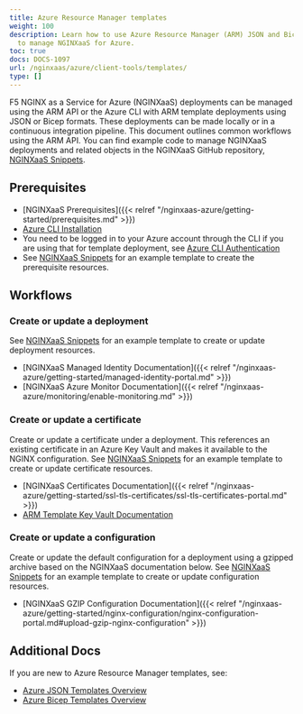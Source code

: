 ```yaml
---
title: Azure Resource Manager templates
weight: 100
description: Learn how to use Azure Resource Manager (ARM) JSON and Bicep templates
  to manage NGINXaaS for Azure.
toc: true
docs: DOCS-1097
url: /nginxaas/azure/client-tools/templates/
type: []
---
```


F5 NGINX as a Service for Azure (NGINXaaS) deployments can be managed using the ARM API or the Azure CLI with ARM template deployments using JSON or Bicep formats. These deployments can be made locally or in a continuous integration pipeline. This document outlines common workflows using the ARM API. You can find example code to manage NGINXaaS deployments and related objects in the NGINXaaS GitHub repository, [NGINXaaS Snippets](https://github.com/nginxinc/nginxaas-for-azure-snippets).

## Prerequisites

- [NGINXaaS Prerequisites]({{< relref "/nginxaas-azure/getting-started/prerequisites.md" >}})
- [Azure CLI Installation](https://learn.microsoft.com/en-us/cli/azure/install-azure-cli)
- You need to be logged in to your Azure account through the CLI if you are using that for template deployment, see [Azure CLI Authentication](https://learn.microsoft.com/en-us/cli/azure/authenticate-azure-cli)
- See [NGINXaaS Snippets](https://github.com/nginxinc/nginxaas-for-azure-snippets/tree/main/arm-templates/deployments/prerequisites) for an example template to create the prerequisite resources.

## Workflows

### Create or update a deployment

See [NGINXaaS Snippets](https://github.com/nginxinc/nginxaas-for-azure-snippets/tree/main/arm-templates/deployments/create-or-update) for an example template to create or update deployment resources.

- [NGINXaaS Managed Identity Documentation]({{< relref "/nginxaas-azure/getting-started/managed-identity-portal.md" >}})
- [NGINXaaS Azure Monitor Documentation]({{< relref "/nginxaas-azure/monitoring/enable-monitoring.md" >}})

### Create or update a certificate

Create or update a certificate under a deployment. This references an existing certificate in an Azure Key Vault and makes it available to the NGINX configuration. See [NGINXaaS Snippets](https://github.com/nginxinc/nginxaas-for-azure-snippets/tree/main/arm-templates/certificates/create-or-update) for an example template to create or update certificate resources.

- [NGINXaaS Certificates Documentation]({{< relref "/nginxaas-azure/getting-started/ssl-tls-certificates/ssl-tls-certificates-portal.md" >}})
- [ARM Template Key Vault Documentation](https://learn.microsoft.com/en-us/azure/templates/microsoft.keyvault/vaults)

### Create or update a configuration

Create or update the default configuration for a deployment using a gzipped archive based on the NGINXaaS documentation below. See [NGINXaaS Snippets](https://github.com/nginxinc/nginxaas-for-azure-snippets/tree/main/arm-templates/configuration) for an example template to create or update configuration resources.

- [NGINXaaS GZIP Configuration Documentation]({{< relref "/nginxaas-azure/getting-started/nginx-configuration/nginx-configuration-portal.md#upload-gzip-nginx-configuration" >}})

## Additional Docs

If you are new to Azure Resource Manager templates, see:

- [Azure JSON Templates Overview](https://learn.microsoft.com/en-us/azure/azure-resource-manager/templates/overview)
- [Azure Bicep Templates Overview](https://learn.microsoft.com/en-us/azure/azure-resource-manager/bicep/overview)
